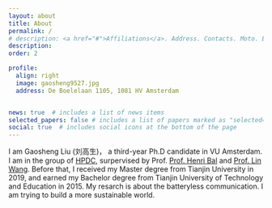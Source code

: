 ```yaml
---
layout: about
title: About
permalink: /
# description: <a href="#">Affiliations</a>. Address. Contacts. Moto. Etc.
description: 
order: 2

profile:
  align: right
  image: gaosheng9527.jpg
  address: De Boelelaan 1105, 1081 HV Amsterdam


news: true  # includes a list of news items
selected_papers: false # includes a list of papers marked as "selected={true}"
social: true  # includes social icons at the bottom of the page
---
```


I am Gaosheng Liu (刘高生)， a third-year Ph.D candidate in VU Amsterdam. I am in the group of <a href="https://www.vuhpdc.net/people/" target="_blank">HPDC</a>, surpervised by Prof. <a href="https://www.vuhpdc.net/henri-bal/" target="_blank">Prof. Henri Bal</a> and <a href="https://linwang.info/" target="_blank">Prof. Lin Wang</a>.
Before that, I received my Master degree from Tianjin University in 2019, and earned my Bachelor degree from Tianjin University of Technology and Education in 2015.
My resarch is about the batteryless communication. I am trying to build a more sustainable world.

<!-- Write your biography here. Tell the world about yourself. Link to your favorite [subreddit](http://reddit.com){:target="\_blank"}. You can put a picture in, too. The code is already in, just name your picture `prof_pic.jpg` and put it in the `img/` folder.

Put your address / P.O. box / other info right below your picture. You can also disable any these elements by editing `profile` property of the YAML header of your `_pages/about.md`. Edit `_bibliography/papers.bib` and Jekyll will render your [publications page](/al-folio/publications/) automatically.

Link to your social media connections, too. This theme is set up to use [Font Awesome icons](http://fortawesome.github.io/Font-Awesome/){:target="\_blank"} and [Academicons](https://jpswalsh.github.io/academicons/){:target="\_blank"}, like the ones below. Add your Facebook, Twitter, LinkedIn, Google Scholar, or just disable all of them. -->

<!-- I am an Assistant Professor in the [Embedded Systems Group](https://www.tudelft.nl/ewi/over-de-faculteit/afdelingen/software-technology/embedded-systems) of the Faculty of Electrical Engineering, Mathematics and Computer Science (EEMCS) at Delft University of Technology, the Netherlands. I received my Ph.D. from Nanyang Technological University, Singapore. Before that, I received my B.Eng. from Nankai University.

I am broadly interested in AIoT (AI+IoT), sensing, mobile computing, and deep learning. My goal is to build deployable AI-powered autonomous cyber-physical systems that are resilient and resource-aware. My research addresses the practical challenges of landing AI on IoT systems including the adversarial examples and privacy attacks, cross-modal learning, domain shift, and computation constraints. -->

<!-- ***I am looking for one Ph.D. and MSc students to conduct system research on resilient and deployable AIoT. Check the job description [here](https://song-qun.github.io/opening/).*** -->

<!-- My research interests also include exploiting physical knowledge to advance the learning process on embedded devices and developing privacy-preserved AIoT systems. -->